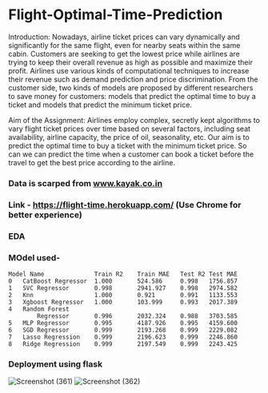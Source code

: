 # Flight-Optimal-Time-Prediction
Introduction:
Nowadays, airline ticket prices can vary dynamically and significantly for the
same flight, even for nearby seats within the same cabin. Customers are seeking to
get the lowest price while airlines are trying to keep their overall revenue as high as
possible and maximize their profit. Airlines use various kinds of computational
techniques to increase their revenue such as demand prediction and price
discrimination. From the customer side, two kinds of models are proposed by
different researchers to save money for customers: models that predict the optimal
time to buy a ticket and models that predict the minimum ticket price.

Aim of the Assignment:
Airlines employ complex, secretly kept algorithms to vary flight ticket prices
over time based on several factors, including seat availability, airline capacity, the
price of oil, seasonality, etc. Our aim is to predict the optimal time to buy a ticket
with the minimum ticket price. So can we can predict the time when a customer
can book a ticket before the travel to get the best price according to the airline.

### Data is scarped from www.kayak.co.in 
### Link - https://flight-time.herokuapp.com/   (Use Chrome for better experience)
### EDA 
### MOdel used-
    Model Name	            Train R2	Train MAE	Test R2	Test MAE
    0	CatBoost Regressor	1.000	    524.586	    0.998	1756.857
    1	SVC Regressor	    0.998	    2941.927    0.998	2974.582
    2	Knn	                1.000	    0.921	    0.991	1133.553
    3	Xgboost Regressor	1.000	    103.999	    0.993	2017.389
    4	Random Forest 
            Regressor	    0.996	    2032.324	0.988	3703.585
    5	MLP Regressor	    0.995	    4187.926	0.995	4159.600
    6	SGD Regressor	    0.999	    2193.268	0.999	2229.082
    7	Lasso Regression	0.999	    2196.623	0.999	2246.860
    8	Ridge Regression	0.999	    2197.549	0.999	2243.425
    
### Deployment using flask
![Screenshot (361)](https://user-images.githubusercontent.com/58500044/119014612-c3cad080-b9b5-11eb-966e-482508b8b610.png)
![Screenshot (362)](https://user-images.githubusercontent.com/58500044/119014622-c5949400-b9b5-11eb-8398-a6c794215576.png)
